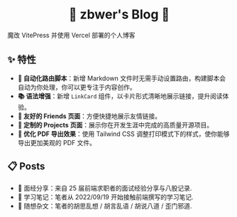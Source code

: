 <h1 align="center">🌱 zbwer's Blog 🌟</h1>

魔改 VitePress 并使用 Vercel 部署的个人博客

## ✨ 特性

- **🚀 自动化路由脚本**：新增 Markdown 文件时无需手动设置路由，构建脚本会自动为你处理，你可以更专注于内容创作。
- **📚 语法增强**：新增 `LinkCard` 组件，以卡片形式清晰地展示链接，提升阅读体验。
- **🎯 友好的 Friends 页面**：方便快捷地展示友情链接。
- **🌹 定制的 Projects 页面**：展示你在开发生涯中完成的高质量开源项目。
- **🎨 优化 PDF 导出效果**：使用 Tailwind CSS 调整打印模式下的样式，使你能够导出更加美观的 PDF 文件。

## 📋 Posts

- 🏃 面经分享：来自 25 届前端求职者的面试经验分享与八股记录.
- 🍩 学习笔记：笔者从 2022/09/19 开始接触前端撰写的学习笔记.
- 🔮 随想杂文：笔者的胡思乱想 / 胡言乱语 / 胡说八道 / 歪门邪道.
